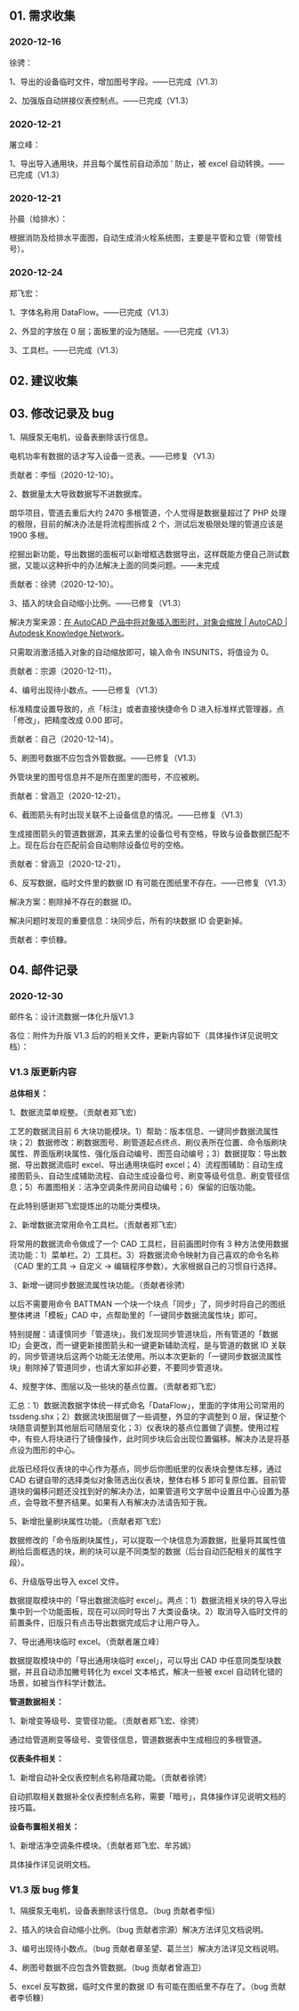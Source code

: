 ## 01. 需求收集

### 2020-12-16

徐骋：

1、导出的设备临时文件，增加图号字段。——已完成（V1.3）

2、加强版自动拼接仪表控制点。——已完成（V1.3）

### 2020-12-21

屠立峰：

1、导出导入通用块，并且每个属性前自动添加 ' 防止，被 excel 自动转换。——已完成（V1.3）

### 2020-12-21

孙晨（给排水）：

根据消防及给排水平面图，自动生成消火栓系统图，主要是平管和立管（带管线号）。

### 2020-12-24

郑飞宏：

1、字体名称用 DataFlow。——已完成（V1.3）

2、外显的字放在 0 层；面板里的设为随层。——已完成（V1.3）

3、工具栏。——已完成（V1.3）

## 02. 建议收集

## 03. 修改记录及 bug

1、隔膜泵无电机，设备表删除该行信息。

电机功率有数据的话才写入设备一览表。——已修复（V1.3）

贡献者：李恒（2020-12-10）。

2、数据量太大导致数据写不进数据库。

朗华项目，管道去重后大约 2470 多根管道，个人觉得是数据量超过了 PHP 处理的极限，目前的解决办法是将流程图拆成 2 个，测试后发极限处理的管道应该是 1900 多根。

挖掘出新功能，导出数据的面板可以新增框选数据导出，这样既能方便自己测试数据，又能以这种折中的办法解决上面的同类问题。——未完成

贡献者：徐骋（2020-12-10）。

3、插入的块会自动缩小比例。——已修复（V1.3）

解决方案来源：[在 AutoCAD 产品中将对象插入图形时，对象会缩放 | AutoCAD | Autodesk Knowledge Network](https://knowledge.autodesk.com/zh-hans/support/autocad/troubleshooting/caas/sfdcarticles/sfdcarticles/CHS/Blocks-xrefs-or-raster-images-are-scaled-when-inserted.html)。

只需取消激活插入对象的自动缩放即可，输入命令 INSUNITS，将值设为 0。

贡献者：宗源（2020-12-11）。

4、编号出现待小数点。——已修复（V1.3）

标准精度设置导致的，点「标注」或者直接快捷命令 D 进入标准样式管理器，点「修改」，把精度改成 0.00 即可。

贡献者：自己（2020-12-14）。

5、刷图号数据不应包含外管数据。——已修复（V1.3）

外管块里的图号信息并不是所在图里的图号，不应被刷。

贡献者：曾涵卫（2020-12-21）。

6、截图箭头有时出现关联不上设备信息的情况。——已修复（V1.3）

生成接图箭头的管道数据源，其来去里的设备位号有空格，导致与设备数据匹配不上。现在后台在匹配前会自动剔除设备位号的空格。

贡献者：曾涵卫（2020-12-21）。

6、反写数据，临时文件里的数据 ID 有可能在图纸里不存在。——已修复（V1.3）

解决方案：剔除掉不存在的数据 ID。

解决问题时发现的重要信息：块同步后，所有的块数据 ID 会更新掉。

贡献者：李侦糠。

## 04. 邮件记录

### 2020-12-30

邮件名：设计流数据一体化升版V1.3

各位：附件为升版 V1.3 后的的相关文件，更新内容如下（具体操作详见说明文档）：

### V1.3 版更新内容

**总体相关：**

1、数据流菜单规整。（贡献者郑飞宏）

工艺的数据流目前 6 大块功能模块。1）帮助：版本信息、一键同步数据流属性块；2）数据修改：刷数据图号、刷管道起点终点、刷仪表所在位置、命令版刷块属性、界面版刷块属性、强化版自动编号、图签自动编号；3）数据提取：导出数据、导出数据流临时 excel、导出通用块临时 excel；4）流程图辅助：自动生成接图箭头、自动生成辅助流程、自动生成设备位号、刷变等级号信息、刷变管径信息；5）布置图相关：洁净空调条件房间自动编号；6）保留的旧版功能。

在此特别感谢郑飞宏提炼出的功能分类模块。

2、新增数据流常用命令工具栏。（贡献者郑飞宏）

将常用的数据流命令做成了一个 CAD 工具栏，目前画图时你有 3 种方法使用数据流功能：1）菜单栏。2）工具栏。3）将数据流命令映射为自己喜欢的命令名称（CAD 里的工具 -> 自定义 -> 编辑程序参数）。大家根据自己的习惯自行选择。

3、新增一键同步数据流属性块功能。（贡献者徐骋）

以后不需要用命令 BATTMAN 一个块一个块点「同步」了，同步时将自己的图纸整体拷进「模板」CAD 中，点帮助里的「一键同步数据流属性块」即可。

特别提醒：请谨慎同步「管道块」。我们发现同步管道块后，所有管道的「数据 ID」会更改，而一键更新接图箭头和一键更新辅助流程，是与管道的数据 ID 关联的，同步管道块后这两个功能无法使用。所以本次更新的「一键同步数据流属性块」剔除掉了管道同步，也请大家如非必要，不要同步管道块。

4、规整字体、图层以及一些块的基点位置。（贡献者郑飞宏）

汇总：1）数据流数据字体统一样式命名「DataFlow」，里面的字体用公司常用的 tssdeng.shx；2）数据流块图层做了一些调整，外显的字调整到 0 层，保证整个块随意调整到其他层后可随层变化；3）仪表块的基点位置做了调整。使用过程中，有些人将块进行了镜像操作，此时同步块后会出现位置偏移。解决办法是将基点设为图形的中心。

此版已经将仪表块的中心作为基点，同步后你图纸里的仪表块会整体左移，通过 CAD 右键自带的选择类似对象筛选出仪表块，整体右移 5 即可复原位置。目前管道块的偏移问题还没找到好的解决办法，如果管道号文字居中设置且中心设置为基点，会导致不整齐结果。如果有人有解决办法请告知于我。

5、新增批量刷块属性功能。（贡献者郑飞宏）

数据修改的「命令版刷块属性」，可以提取一个块信息为源数据，批量将其属性值刷给后面框选的块，刷的块可以是不同类型的数据（后台自动匹配相关的属性字段）。

6、升级版导出导入 excel 文件。

数据提取模块中的「导出数据流临时 excel」。两点：1）数据流相关块的导入导出集中到一个功能面板，现在可以同时导出 7 大类设备块。2）取消导入临时文件的前置条件，旧版只有点击导出数据完成后才让用户导入。

7、导出通用块临时 excel。（贡献者屠立峰）

数据提取模块中的「导出通用块临时 excel」，可以导出 CAD 中任意同类型块数据，并且自动添加撇号转化为 excel 文本格式，解决一些被 excel 自动转化错的场景，如被当作科学计数法。

**管道数据相关：**

1、新增变等级号、变管径功能。（贡献者郑飞宏、徐骋）

通过给管道刷变等级号、变管径信息，管道数据表中生成相应的多根管道。

**仪表条件相关：**

1、新增自动补全仪表控制点名称隐藏功能。（贡献者徐骋）

自动抓取相关数据补全仪表控制点名称，需要「暗号」，具体操作详见说明文档的技巧篇。

**设备布置相关相关：**

1、新增洁净空调条件模块。（贡献者郑飞宏、牟苏嫣）

具体操作详见说明文档。

### V1.3 版 bug 修复

1、隔膜泵无电机，设备表删除该行信息。（bug 贡献者李恒）

2、插入的块会自动缩小比例。（bug 贡献者宗源）解决方法详见文档说明。

3、编号出现待小数点。（bug 贡献者章圣望、葛兰兰）解决方法详见文档说明。

4、刷图号数据不应包含外管数据。（bug 贡献者曾涵卫）

5、excel 反写数据，临时文件里的数据 ID 有可能在图纸里不存在了。（bug 贡献者李侦糠）